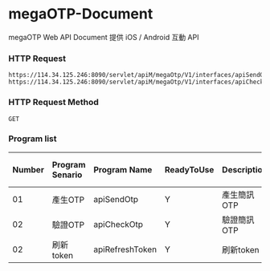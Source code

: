 # megaOTP-Document

megaOTP Web API Document
提供 iOS / Android 互動 API

### HTTP Request
```
https://114.34.125.246:8090/servlet/apiM/megaOtp/V1/interfaces/apiSendOtp
https://114.34.125.246:8090/servlet/apiM/megaOtp/V1/interfaces/apiCheckOtp

```

### HTTP Request Method
```
GET
```

### Program list
| Number | Program Senario | Program Name | ReadyToUse | Description | Author | Last Modify Date |
|:----------|:----------|:----------|:----------|:----------|:----------|:----------|
| 01 | 產生OTP | apiSendOtp | Y | 產生簡訊OTP | kelvin | 20230524 |
| 02 | 驗證OTP | apiCheckOtp | Y | 驗證簡訊OTP | kelvin | 20230524 |
| 02 | 刷新token | apiRefreshToken | Y | 刷新token | kevin | 20230907 |
